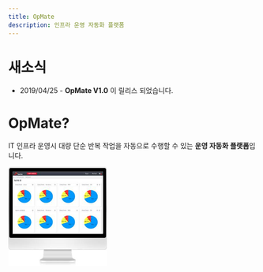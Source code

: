 ```yaml
---
title: OpMate
description: 인프라 운영 자동화 플랫폼
---
```


# 새소식

- 2019/04/25 - **OpMate V1.0** 이 릴리스 되었습니다.

# OpMate?

IT 인프라 운영시 대량 단순 반복 작업을 자동으로 수행할 수 있는 **운영 자동화 플랫폼**입니다.

<img src="/img/dashboard.jpg" width="200" height="200"/>
